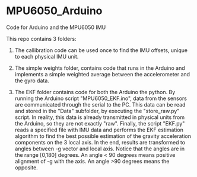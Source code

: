 # MPU6050_Arduino
Code for Arduino and the MPU6050 IMU

This repo contains 3 folders:
1) The callibration code can be used once to find the IMU offsets, unique to each physical IMU unit.

2) The simple weights folder, contains code that runs in the Arduino and implements a simple weighted average between the accelerometer and the gyro data.

3) The EKF folder contains code for both the Arduino the python. 
By running the Arduino script "MPU6050_EKF.ino", data from the sensors are communicated through the serial to the PC.
This data can be read and stored in the "Data" subfolder, by executing the "store_raw.py" script. In reality, this data is already transmitted in physical units from the Arduino, so they are not exactly "raw".
Finally, the script "EKF.py" reads a specified file with IMU data and performs the EKF estimation algorithm to find the best possible estimation of the gravity acceleration components on the 3 local axis. In the end, results are transformed to angles between -g vector and local axis.
Notice that the angles are in the range [0,180] degrees. 
An angle < 90 degrees means positive alignment of -g with the axis.
An angle >90 degrees means the opposite. 
